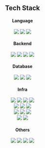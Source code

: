 <div align=center>
  
<!-- ![header](https://capsule-render.vercel.app/api?type=cylinder&color=000000&height=100&section=header&text=Jimin&nbsp;Ju&fontColor=ffffff&fontSize=42&animation=fadeIn&fontAlignY=50&desc=Backend&nbsp;Developer&descAlignY=88&descAlign=50)
-->
  
<h2>Tech Stack</h2>
 <div>
  <div>
    <h4>Language</h4>    
    <img src="https://img.shields.io/badge/javascript-%23323330.svg?style=flat-square&logo=javascript&logoColor=#F7DF1E"/>
    <img src="https://img.shields.io/badge/typescript-%23007ACC.svg?style=flat-square&logo=typescript&logoColor=white"/>
    <img src="https://img.shields.io/badge/python-3670A0?style=flat-square&logo=python&logoColor=ffdd54"/>  
  </div>
  <div>
    <h4>Backend</h4>
    <img src="https://img.shields.io/badge/node.js-6DA55F?style=flat-square&logo=node.js&logoColor=white"/>
    <img src="https://img.shields.io/badge/express.js-%23404d59.svg?style=flat-square&logo=express&logoColor=%2361DAFB"/>
    <img src="https://img.shields.io/badge/nestjs-%23E0234E.svg?style=flat-square&logo=nestjs&logoColor=white"/>
    <img src="https://img.shields.io/badge/flask-%23000.svg?style=flat-square&logo=flask&logoColor=white"/>
  </div>
  <div>
    <h4>Database</h4>
    <img src="https://img.shields.io/badge/-MySQL-4479A1?style=flat-square&logo=MySQL&logoColor=white"/>
    <img src="https://img.shields.io/badge/-MongoDB-black?style=flat-square&logo=mongodb"/>
    <img src="https://img.shields.io/badge/redis-%23DD0031.svg?style=flat-square&logo=redis&logoColor=white"/>
  </div>
  <div>
    <h4>Infra</h4>
    <img src="https://img.shields.io/badge/AWS-232F3E?style=flat-square&logo=amazon-aws&logoColor=white"/>
    <img src="https://img.shields.io/badge/docker-%230db7ed.svg?style=flat-square&logo=docker&logoColor=white"/>
    <img src="https://img.shields.io/badge/nginx-%23009639.svg?style=flat-square&logo=nginx&logoColor=white"/>
    <img src="https://img.shields.io/badge/GitHub&nbsp;Actions-2088FF?style=flat-square&logo=githubactions&logoColor=white"/>  
    </br>
    <img src="https://img.shields.io/badge/AWS&nbsp;Lamda-%23FF9900.svg?style=flat-square&logo=awslambda&logoColor=white"/>
    <img src="https://img.shields.io/badge/AWS&nbsp;CodeDeploy-527FFF?style=flat-square&logoColor=white"/> 
    <img src="https://img.shields.io/badge/AWS&nbsp;CloudFront-8C4FFF?style=flat-square&logoColor=white"/>
    </br>
    <img src="https://img.shields.io/badge/AWS&nbsp;EC2-FF9900?style=flat-square&logo=amazonec2&logoColor=white"/>  
    <img src="https://img.shields.io/badge/AWS&nbsp;S3-569A31?style=flat-square&logo=amazons3&logoColor=white"/>
    <img src="https://img.shields.io/badge/AWS&nbsp;RDS-527FFF?style=flat-square&logo=amazonrds&logoColor=white"/>
    </br>
    <img src="https://img.shields.io/badge/AWS&nbsp;Route53-8C4FFF?style=flat-square&logo=amazonroute53&logoColor=white"/>
    <img src="https://img.shields.io/badge/AWS&nbsp;Certificate&nbsp;Manager-d5222c?style=flat-square&logoColor=white"/>       
  </div>
  <div>
    <h4>Others</h4>
    <img src="https://img.shields.io/badge/Linux-FCC624?style=flat-square&logo=linux&logoColor=black"/>
    <img src="https://img.shields.io/badge/-Git-black?style=flat-square&logo=git"/>
    <img src="https://img.shields.io/badge/-GitHub-181717?style=flat-square&logo=github"/>    
    <img src="https://img.shields.io/badge/-Swagger-%23Clojure?style=flat-square&logo=swagger&logoColor=white"/>    
  </div>
</div>
</br>

</div>
